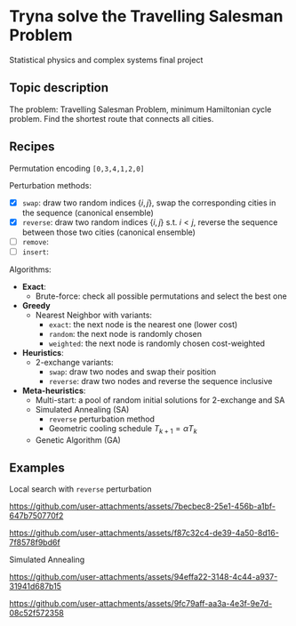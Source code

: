 # Tryna solve the Travelling Salesman Problem

Statistical physics and complex systems final project

## Topic description

The problem: Travelling Salesman Problem, minimum Hamiltonian cycle problem. Find the shortest route that connects all cities.

## Recipes
Permutation encoding `[0,3,4,1,2,0]`

Perturbation methods:
- [x] `swap`: draw two random indices $\{i,j\}$, swap the corresponding cities in the sequence (canonical ensemble)
- [x] `reverse`: draw two random indices $\{i,j\}$ s.t. $i < j$, reverse the sequence between those two cities (canonical ensemble)
- [ ] `remove`: 
- [ ] `insert`: 

Algorithms:
- **Exact**:
    - Brute-force: check all possible permutations and select the best one
- **Greedy**
    - Nearest Neighbor with variants:
        - `exact`: the next node is the nearest one (lower cost)
        - `random`: the next node is randomly chosen
        - `weighted`: the next node is randomly chosen cost-weighted
- **Heuristics**:
    - 2-exchange variants:
        - `swap`: draw two nodes and swap their position
        - `reverse`: draw two nodes and reverse the sequence inclusive
- **Meta-heuristics**:
    - Multi-start: a pool of random initial solutions for 2-exchange and SA
    - Simulated Annealing (SA)
        - `reverse` perturbation method
        - Geometric cooling schedule $T_{k+1}=\alpha T_k$
    - Genetic Algorithm (GA)

## Examples

Local search with `reverse` perturbation

https://github.com/user-attachments/assets/7becbec8-25e1-456b-a1bf-647b750770f2

https://github.com/user-attachments/assets/f87c32c4-de39-4a50-8d16-7f8578f9bd6f

Simulated Annealing

https://github.com/user-attachments/assets/94effa22-3148-4c44-a937-31941d687b15

https://github.com/user-attachments/assets/9fc79aff-aa3a-4e3f-9e7d-08c52f572358

